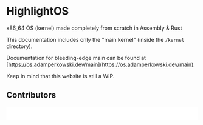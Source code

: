 # HighlightOS
x86_64 OS (kernel) made completely from scratch in Assembly & Rust

This documentation includes only the "main kernel" (inside the `/kernel` directory).

Documentation for bleeding-edge main can be found at [https://os.adamperkowski.dev/main](https://os.adamperkowski.dev/main).

Keep in mind that this website is still a WIP.

## Contributors

<a href="https://github.com/adamperkowski/highlightos/graphs/contributors">
  <img src="https://raw.githubusercontent.com/adamperkowski/highlightos/gh-pages/CONTRIBUTORS.svg"/>
</a>
